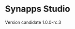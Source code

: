 # Synapps Studio 

Version candidate 1.0.0-rc.3 [](https://github.com/witsa/synapps/releases/download/latest/synapps-studio-setup.zip)
